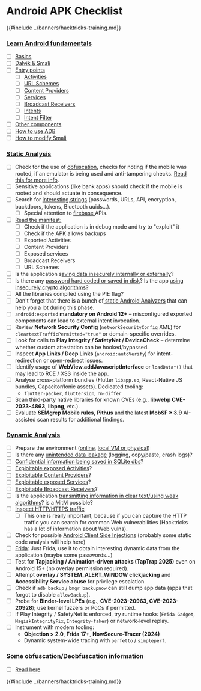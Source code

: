 # Android APK Checklist

{{#include ../banners/hacktricks-training.md}}


### [Learn Android fundamentals](android-app-pentesting/index.html#2-android-application-fundamentals)

- [ ] [Basics](android-app-pentesting/index.html#fundamentals-review)
- [ ] [Dalvik & Smali](android-app-pentesting/index.html#dalvik--smali)
- [ ] [Entry points](android-app-pentesting/index.html#application-entry-points)
  - [ ] [Activities](android-app-pentesting/index.html#launcher-activity)
  - [ ] [URL Schemes](android-app-pentesting/index.html#url-schemes)
  - [ ] [Content Providers](android-app-pentesting/index.html#services)
  - [ ] [Services](android-app-pentesting/index.html#services-1)
  - [ ] [Broadcast Receivers](android-app-pentesting/index.html#broadcast-receivers)
  - [ ] [Intents](android-app-pentesting/index.html#intents)
  - [ ] [Intent Filter](android-app-pentesting/index.html#intent-filter)
- [ ] [Other components](android-app-pentesting/index.html#other-app-components)
- [ ] [How to use ADB](android-app-pentesting/index.html#adb-android-debug-bridge)
- [ ] [How to modify Smali](android-app-pentesting/index.html#smali)

### [Static Analysis](android-app-pentesting/index.html#static-analysis)

- [ ] Check for the use of [obfuscation](android-checklist.md#some-obfuscation-deobfuscation-information), checks for noting if the mobile was rooted, if an emulator is being used and anti-tampering checks. [Read this for more info](android-app-pentesting/index.html#other-checks).
- [ ] Sensitive applications (like bank apps) should check if the mobile is rooted and should actuate in consequence.
- [ ] Search for [interesting strings](android-app-pentesting/index.html#looking-for-interesting-info) (passwords, URLs, API, encryption, backdoors, tokens, Bluetooth uuids...).
  - [ ] Special attention to [firebase ](android-app-pentesting/index.html#firebase)APIs.
- [ ] [Read the manifest:](android-app-pentesting/index.html#basic-understanding-of-the-application-manifest-xml)
  - [ ] Check if the application is in debug mode and try to "exploit" it
  - [ ] Check if the APK allows backups
  - [ ] Exported Activities
  - [ ] Content Providers
  - [ ] Exposed services
  - [ ] Broadcast Receivers
  - [ ] URL Schemes
- [ ] Is the application s[aving data insecurely internally or externally](android-app-pentesting/index.html#insecure-data-storage)?
- [ ] Is there any [password hard coded or saved in disk](android-app-pentesting/index.html#poorkeymanagementprocesses)? Is the app [using insecurely crypto algorithms](android-app-pentesting/index.html#useofinsecureandordeprecatedalgorithms)?
- [ ] All the libraries compiled using the PIE flag?
- [ ] Don't forget that there is a bunch of[ static Android Analyzers](android-app-pentesting/index.html#automatic-analysis) that can help you a lot during this phase.
- [ ] `android:exported` **mandatory on Android 12+** – misconfigured exported components can lead to external intent invocation.
- [ ] Review **Network Security Config** (`networkSecurityConfig` XML) for `cleartextTrafficPermitted="true"` or domain-specific overrides.
- [ ] Look for calls to **Play Integrity / SafetyNet / DeviceCheck** – determine whether custom attestation can be hooked/bypassed.
- [ ] Inspect **App Links / Deep Links** (`android:autoVerify`) for intent-redirection or open-redirect issues.
- [ ] Identify usage of **WebView.addJavascriptInterface** or `loadData*()` that may lead to RCE / XSS inside the app.
- [ ] Analyse cross-platform bundles (Flutter `libapp.so`, React-Native JS bundles, Capacitor/Ionic assets). Dedicated tooling:
  - `flutter-packer`, `fluttersign`, `rn-differ`
- [ ] Scan third-party native libraries for known CVEs (e.g., **libwebp CVE-2023-4863**, **libpng**, etc.).
- [ ] Evaluate **SEMgrep Mobile rules**, **Pithus** and the latest **MobSF ≥ 3.9** AI-assisted scan results for additional findings.

### [Dynamic Analysis](android-app-pentesting/index.html#dynamic-analysis)

- [ ] Prepare the environment ([online](android-app-pentesting/index.html#online-dynamic-analysis), [local VM or physical](android-app-pentesting/index.html#local-dynamic-analysis))
- [ ] Is there any [unintended data leakage](android-app-pentesting/index.html#unintended-data-leakage) (logging, copy/paste, crash logs)?
- [ ] [Confidential information being saved in SQLite dbs](android-app-pentesting/index.html#sqlite-dbs)?
- [ ] [Exploitable exposed Activities](android-app-pentesting/index.html#exploiting-exported-activities-authorisation-bypass)?
- [ ] [Exploitable Content Providers](android-app-pentesting/index.html#exploiting-content-providers-accessing-and-manipulating-sensitive-information)?
- [ ] [Exploitable exposed Services](android-app-pentesting/index.html#exploiting-services)?
- [ ] [Exploitable Broadcast Receivers](android-app-pentesting/index.html#exploiting-broadcast-receivers)?
- [ ] Is the application [transmitting information in clear text/using weak algorithms](android-app-pentesting/index.html#insufficient-transport-layer-protection)? is a MitM possible?
- [ ] [Inspect HTTP/HTTPS traffic](android-app-pentesting/index.html#inspecting-http-traffic)
  - [ ] This one is really important, because if you can capture the HTTP traffic you can search for common Web vulnerabilities (Hacktricks has a lot of information about Web vulns).
- [ ] Check for possible [Android Client Side Injections](android-app-pentesting/index.html#android-client-side-injections-and-others) (probably some static code analysis will help here)
- [ ] [Frida](android-app-pentesting/index.html#frida): Just Frida, use it to obtain interesting dynamic data from the application (maybe some passwords...)
- [ ] Test for **Tapjacking / Animation-driven attacks (TapTrap 2025)** even on Android 15+ (no overlay permission required).
- [ ] Attempt **overlay / SYSTEM_ALERT_WINDOW clickjacking** and **Accessibility Service abuse** for privilege escalation.
- [ ] Check if `adb backup` / `bmgr backupnow` can still dump app data (apps that forgot to disable `allowBackup`).
- [ ] Probe for **Binder-level LPEs** (e.g., **CVE-2023-20963, CVE-2023-20928**); use kernel fuzzers or PoCs if permitted.
- [ ] If Play Integrity / SafetyNet is enforced, try runtime hooks (`Frida Gadget`, `MagiskIntegrityFix`, `Integrity-faker`) or network-level replay.
- [ ] Instrument with modern tooling:
  - **Objection > 2.0**, **Frida 17+**, **NowSecure-Tracer (2024)**
  - Dynamic system-wide tracing with `perfetto` / `simpleperf`.

### Some obfuscation/Deobfuscation information

- [ ] [Read here](android-app-pentesting/index.html#obfuscating-deobfuscating-code)


{{#include ../banners/hacktricks-training.md}}
